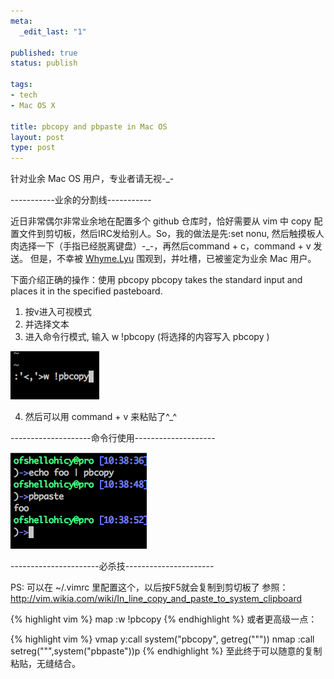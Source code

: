 ```yaml
---
meta:
  _edit_last: "1"

published: true
status: publish

tags:
- tech
- Mac OS X

title: pbcopy and pbpaste in Mac OS
layout: post
type: post
---
```


针对业余 Mac OS 用户，专业者请无视-_-

-----------业余的分割线-----------


近日非常偶尔非常业余地在配置多个 github 仓库时，恰好需要从 vim 中 copy 配置文件到剪切板，然后IRC发给别人。So，我的做法是先:set nonu, 然后触摸板人肉选择一下（手指已经脱离键盘）-_-，再然后command + c，command + v 发送。
但是，不幸被 <a href="http://www.douban.com/people/whymelyu/" target="_blank">Whyme.Lyu</a> 围观到，并吐槽，已被鉴定为业余 Mac 用户。

下面介绍正确的操作：使用 pbcopy
pbcopy takes the standard input and places it in the specified pasteboard.

1. 按v进入可视模式
2. 并选择文本
3. 进入命令行模式, 输入 w !pbcopy (将选择的内容写入 pbcopy )

<img title="pbcopy." src="/static/upload/pbcopy.png" alt=""/>

4. 然后可以用 command + v 来粘贴了^_^

--------------------命令行使用--------------------

<img title="pbcopy pbpaste." src="/static/upload/pbcopy-pbpaste.png" alt=""/>

----------------------必杀技----------------------

PS: 可以在 ~/.vimrc 里配置这个，以后按F5就会复制到剪切板了
参照：
http://vim.wikia.com/wiki/In_line_copy_and_paste_to_system_clipboard

{% highlight vim %}
map <F5> :w !pbcopy<CR>
{% endhighlight %}
或者更高级一点：

{% highlight vim %}
vmap <C-c> y:call system("pbcopy", getreg("\""))<CR>
nmap <C-v> :call setreg("\"",system("pbpaste"))<CR>p
{% endhighlight %}
至此终于可以随意的复制粘贴，无缝结合。

